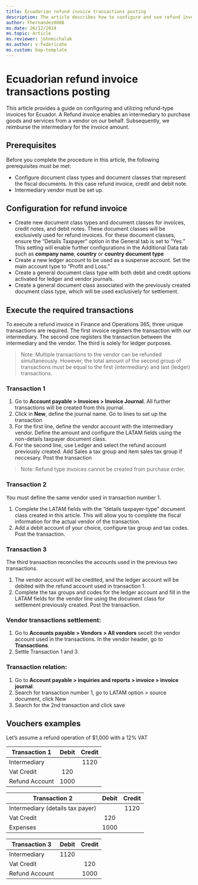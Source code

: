 ```yaml
---
title: Ecuadorian refund invoice transactions posting
description: The article describes how to configure and use refund invoices for Ecuador. 
author: Fhernandez0088
ms.date: 26/12/2024
ms.topic: Article
ms.reviewer: johnmichalak
ms.author: v-federicohe
ms.custom: bap-template
---
```


# Ecuadorian refund invoice transactions posting
This article provides a guide on configuring and utilizing refund-type invoices for Ecuador. A Refund invoice enables an intermediary to purchase goods and services from a vendor on our behalf. Subsequently, we reimburse the intermediary for the invoice amount.

## Prerequisites
Before you complete the procedure in this article, the following prerequisites must be met:
* Configure document class types and document classes that represent the fiscal documents. In this case refund invoice, credit and debit note.
* Intermediary vendor must be set up.


## Configuration for refund invoice
*	Create new document class types and document classes for invoices, credit notes, and debit notes. These document classes will be exclusively used for refund invoices. For these document classes, ensure the “Details Taxpayer” option in the General tab is set to “Yes.” This setting will enable further configurations in the Additional Data tab such as **company name**, **country** or **country document type**
*	Create a new ledger account to be used as a suspense account. Set the main account type to “Profit and Loss.”
*	Create a general document class type with both debit and credit options activated for ledger and vendor journals.
*	Create a general document class associated with the previously created document class type, which will be used exclusively for settlement.

## Execute the required transactions
To execute a refund invoice in Finance and Operations 365, three unique transactions are required. The first invoice registers the transaction with our intermediary. The second one registers the transaction between the intermediary and the vendor. The third is solely for ledger purposes.

> Note: Multiple transactions to the vendor can be refunded simultaneously. However, the total amount of the second group of transactions must be equal to the first (intermediary) and last (ledger) transactions.

### Transaction 1
1. Go to **Account payable > Invoices > Invoice Journal**. All further transactions will be created from this journal.
2. Click in **New**, define the journal name. Go to lines to set up the transaction
3. For the first line, define the vendor account with the intermediary vendor. Define the amount and configure the LATAM fields using the non-details taxpayer document class.
4. For the second line, use Ledger and select the refund account previously created. Add Sales a tax group and item sales tax group if neccesary. Post the transaction

> Note: Refund type invoices cannot be created from purchase order.

### Transaction 2
You must define the same vendor used in transaction number 1.
1. Complete the LATAM fields with the “details taxpayer-type” document class created in this article. This will allow you to complete the fiscal information for the actual vendor of the transaction.
2. Add a debit account of your choice, configure tax group and tax codes. Post the transaction.

### Transaction 3
The third transaction reconciles the accounts used in the previous two transactions.
1. The vendor account will be credited, and the ledger account will be debited with the refund account used in transaction 1.
2. Complete the tax groups and codes for the ledger account and fill in the LATAM fields for the vendor line using the document class for settlement previously created. Post the transaction.
 
### Vendor transactions settlement:
1.	Go to **Accounts payable > Vendors > All vendors** secelt the vendor account used in the transactions. In the vendor header, go to **Transactions**.
2.	Settle Transaction 1 and 3.

### Transaction relation:
1.	Go to **Account payable > inquiries and reports > invoice > invoice journal**.
2.	Search for transaction number 1, go to LATAM option > source document, click New
3.	Search for the 2nd transaction and click save

## Vouchers examples

Let’s assume a refund operation of $1,000 with a 12% VAT


| Transaction 1  | Debit |Credit|
| ------------- |:-------------:|:-------------:|
| Intermediary      |      | 1120 |
| Vat Credit      | 120     |
| Refund Account      | 1000     |

| Transaction 2  | Debit |Credit|
| ------------- |:-------------:|:-------------:|
| Intermediary (details tax payer)      |      | 1120 |
| Vat Credit      | 120     |
| Expenses      | 1000     |

| Transaction 3  | Debit |Credit|
| ------------- |:-------------:|:-------------:|
| Intermediary      | 1120     |  |
| Vat Credit      |      |120
| Refund Account      |      |1000
